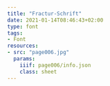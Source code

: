 ```yaml
---
title: "Fractur-Schrift"
date: 2021-01-14T08:46:43+02:00
type: font
tags:
- Font
resources:
- src: "page006.jpg"
  params:
    iiif: page006/info.json
    class: sheet
---
```

